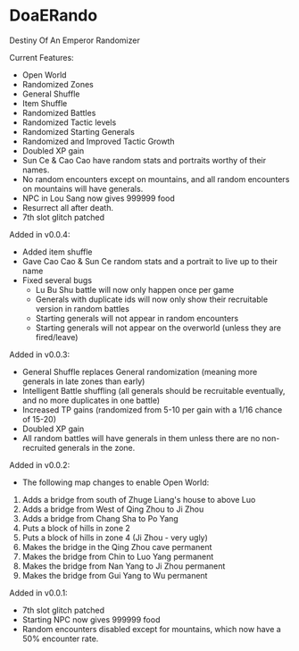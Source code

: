 # DoaERando
Destiny Of An Emperor Randomizer

Current Features:
- Open World
- Randomized Zones
- General Shuffle
- Item Shuffle
- Randomized Battles
- Randomized Tactic levels
- Randomized Starting Generals
- Randomized and Improved Tactic Growth
- Doubled XP gain
- Sun Ce & Cao Cao have random stats and portraits worthy of their names.
- No random encounters except on mountains, and all random encounters on mountains will have generals.
- NPC in Lou Sang now gives 999999 food
- Resurrect all after death.
- 7th slot glitch patched

Added in v0.0.4:
- Added item shuffle
- Gave Cao Cao & Sun Ce random stats and a portrait to live up to their name
- Fixed several bugs
    - Lu Bu Shu battle will now only happen once per game
    - Generals with duplicate ids will now only show their recruitable version in random battles
    - Starting generals will not appear in random encounters
    - Starting generals will not appear on the overworld (unless they are fired/leave)

Added in v0.0.3:
- General Shuffle replaces General randomization (meaning more generals in late zones than early)
- Intelligent Battle shuffling (all generals should be recruitable eventually, and no more duplicates in one battle)
- Increased TP gains (randomized from 5-10 per gain with a 1/16 chance of 15-20)
- Doubled XP gain
- All random battles will have generals in them unless there are no non-recruited generals in the zone.

Added in v0.0.2:
- The following map changes to enable Open World:
1) Adds a bridge from south of Zhuge Liang's house to above Luo
2) Adds a bridge from West of Qing Zhou to Ji Zhou
3) Adds a bridge from Chang Sha to Po Yang
4) Puts a block of hills in zone 2
5) Puts a block of hills in zone 4 (Ji Zhou - very ugly)
6) Makes the bridge in the Qing Zhou cave permanent
7) Makes the bridge from Chin to Luo Yang permanent
8) Makes the bridge from Nan Yang to Ji Zhou permanent
9) Makes the bridge from Gui Yang to Wu permanent

Added in v0.0.1:
- 7th slot glitch patched
- Starting NPC now gives 999999 food
- Random encounters disabled except for mountains, which now have a 50% encounter rate.

